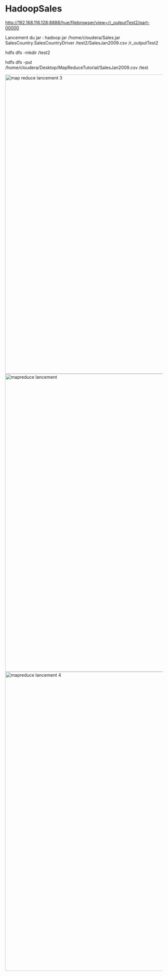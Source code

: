 # HadoopSales

http://192.168.116.128:8888/hue/filebrowser/view=/r_outputTest2/part-00000

Lancement du jar : hadoop jar /home/cloudera/Sales.jar SalesCountry.SalesCountryDriver /test2/SalesJan2009.csv /r_outputTest2

hdfs dfs -mkdir /test2

hdfs dfs -put /home/cloudera/Desktop/MapReduceTutorial/SalesJan2009.csv /test


<img width="958" alt="map reduce lancement 3" src="https://user-images.githubusercontent.com/31990307/175006230-84b54e99-b4a0-4903-ad65-a926e7b382d8.png">
<img width="954" alt="mapreduce lancement" src="https://user-images.githubusercontent.com/31990307/175006238-d3c5c4ea-37f0-4c6c-a64f-950d2e253865.png">
<img width="958" alt="mapreduce lancement 4" src="https://user-images.githubusercontent.com/31990307/175006247-333f4847-01d7-41a9-9cbc-0a40224d0992.png">
